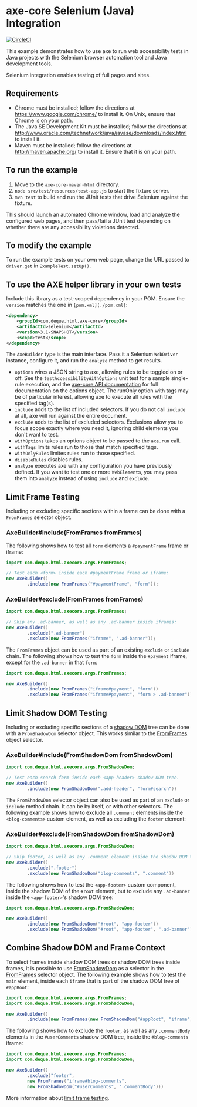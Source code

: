 # axe-core Selenium (Java) Integration

[![CircleCI](https://circleci.com/gh/dequelabs/axe-selenium-java.svg?style=svg)](https://circleci.com/gh/dequelabs/axe-selenium-java)

This example demonstrates how to use axe to run web accessibility tests in Java projects with the Selenium browser automation tool and Java development tools.

Selenium integration enables testing of full pages and sites.

## Requirements

- Chrome must be installed; follow the directions at https://www.google.com/chrome/ to install it. On Unix, ensure that Chrome is on your path.
- The Java SE Development Kit must be installed; follow the directions at http://www.oracle.com/technetwork/java/javase/downloads/index.html to install it.
- Maven must be installed; follow the directions at http://maven.apache.org/ to install it. Ensure that it is on your path.

## To run the example

1. Move to the `axe-core-maven-html` directory.
2. `node src/test/resources/test-app.js` to start the fixture server.
3. `mvn test` to build and run the JUnit tests that drive Selenium against the fixture.

This should launch an automated Chrome window, load and analyze the configured web pages, and then pass/fail a JUnit test depending on whether there are any accessibility violations detected.

## To modify the example

To run the example tests on your own web page, change the URL passed to `driver.get` in `ExampleTest.setUp()`.

## To use the AXE helper library in your own tests

Include this library as a test-scoped dependency in your POM. Ensure the `version` matches the one in `[pom.xml](./pom.xml)`:

```xml
<dependency>
    <groupId>com.deque.html.axe-core</groupId>
    <artifactId>selenium</artifactId>
    <version>3.1-SNAPSHOT</version>
    <scope>test</scope>
</dependency>
```

The `AxeBuilder` type is the main interface. Pass it a Selenium `WebDriver` instance, configure it,
and run the `analyze` method to get results.

- `options` wires a JSON string to axe, allowing rules to be toggled on or off.
  See the `testAccessibilityWithOptions` unit test for a sample single-rule execution, and the
  [axe-core API documentation](https://github.com/dequelabs/axe-core/blob/master/doc/API.md#b-options-parameter)
  for full documentation on the options object. The runOnly option with tags may be of particular interest, allowing axe to execute all rules with the specified tag(s).
- `include` adds to the list of included selectors. If you do not call `include` at all, axe will run against the entire document.
- `exclude` adds to the list of excluded selectors. Exclusions allow you to focus scope exactly where you need it, ignoring child elements you don't want to test.
- `withOptions` takes an options object to be passed to the `axe.run` call.
- `withTags` limits rules run to those that match specified tags.
- `withOnlyRules` limites rules run to those specified.
- `disableRules` disables rules.
- `analyze` executes axe with any configuration you have previously defined. If you want to test one or more `WebElement`s, you may pass them into `analyze` instead of using `include` and `exclude`.

## Limit Frame Testing

Including or excluding specific sections within a frame can be done with a `FromFrames` selector object.

### AxeBuilder#include(FromFrames fromFrames)

The following shows how to test all `form` elements a `#paymentFrame` frame or iframe:

```java
import com.deque.html.axecore.args.FromFrames;

// Test each <form> inside each #paymentFrame frame or iframe:
new AxeBuilder()
        .include(new FromFrames("#paymentFrame", "form"));

```

### AxeBuilder#exclude(FromFrames fromFrames)

```java
import com.deque.html.axecore.args.FromFrames;

// Skip any .ad-banner, as well as any .ad-banner inside iframes:
new AxeBuilder()
        .exclude(".ad-banner")
        .exclude(new FromFrames("iframe", ".ad-banner"));
```

The `FromFrames` object can be used as part of an existing `exclude` or `include` chain. The following shows how to test the `form` inside the `#payment` iframe, except for the `.ad-banner` in that `form`:

```java
import com.deque.html.axecore.args.FromFrames;

new AxeBuilder()
        .include(new FromFrames("iframe#payment", "form"))
        .exclude(new FromFrames("iframe#payment", "form > .ad-banner"))
```

## Limit Shadow DOM Testing

Including or excluding specific sections of a [shadow DOM](https://developer.mozilla.org/en-US/docs/Web/Web_Components/Using_shadow_DOM) tree can be done with a `FromShadowDom` selector object. This works similar to the [FromFrames](#limit-frame-testing) object selector.

### AxeBuilder#include(FromShadowDom fromShadowDom)

```java
import com.deque.html.axecore.args.FromShadowDom;

// Test each search form inside each <app-header> shadow DOM tree.
new AxeBuilder()
        .include(new FromShadowDom(".add-header", "form#search"))
```

The `FromShadowDom` selector object can also be used as part of an `exclude` or `include` method chain. It can be by itself, or with other selectors. The following example shows how to exclude all `.comment` elements inside the `<blog-comments>` custom element, as well as excluding the `footer` element:

### AxeBuilder#exclude(FromShadowDom fromShadowDom)

```java
import com.deque.html.axecore.args.FromShadowDom;

// Skip footer, as well as any .comment element inside the shadow DOM tree of <blog-comments>
new AxeBuilder()
        .exclude(".footer")
        .exclude(new FromShadowDom("blog-comments", ".comment"))
```

The following shows how to test the `<app-footer>` custom component, inside the shadow DOM of the `#root` element, but to exclude any `.ad-banner` inside the `<app-footer>`'s shadow DOM tree:

```java
import com.deque.html.axecore.args.FromShadowDom;

new AxeBuilder()
        .include(new FromShadowDom("#root", "app-footer"))
        .exclude(new FromShadowDom("#root", "app-footer", ".ad-banner"))
```

## Combine Shadow DOM and Frame Context

To select frames inside shadow DOM trees or shadow DOM trees inside frames, it is possible to use [FromShadowDom](#limit-shadow-dom-testing) as a selector in the [FromFrames](#limit-frame-testing) selector object. The following example shows how to test the `main` element, inside each `iframe` that is part of the shadow DOM tree of `#appRoot`:

```java
import com.deque.html.axecore.args.FromFrames;
import com.deque.html.axecore.args.FromShadowDom;

new AxeBuilder()
        .include(new FromFrames(new FromShadowDom("#appRoot", "iframe"), "main"))
```

The following shows how to exclude the `footer`, as well as any `.commentBody` elements in the `#userComments` shadow DOM tree, inside the `#blog-comments` iframe:

```java
import com.deque.html.axecore.args.FromFrames;
import com.deque.html.axecore.args.FromShadowDom;

new AxeBuilder()
        .exclude("footer",
        new FromFrames("iframe#blog-comments",
        new FromShadowDom("#userComments", ".commentBody")))
```

More information about [limit frame testing](https://github.com/dequelabs/axe-core/blob/develop/doc/context.md#limit-frame-testing).
